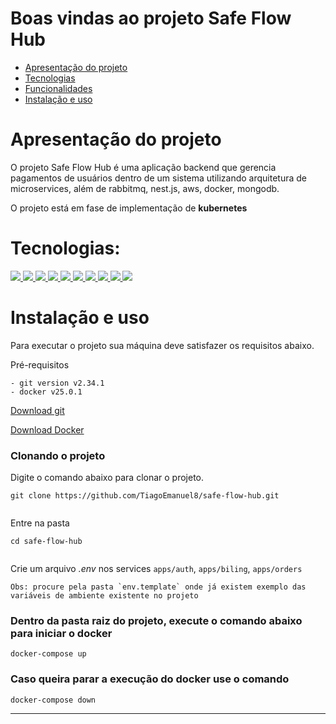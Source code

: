 # Boas vindas ao projeto Safe Flow Hub

- [Apresentação do projeto](#apresentação-do-projeto)
- [Tecnologias](#tecnologias)
- [Funcionalidades](#funcionalidades)
- [Instalação e uso](#instalação-e-uso)


#  Apresentação do projeto
O projeto Safe Flow Hub é uma aplicação backend que gerencia pagamentos de usuários dentro de um sistema utilizando arquitetura de microservices, além de rabbitmq, nest.js, aws, docker, mongodb.

O projeto está em fase de implementação de **kubernetes**

# Tecnologias:
<div>
  <a href="https://www.typescriptlang.org/">
    <img src="https://img.shields.io/badge/typescript-339933?style=for-the-badge&logo=typescript&color=gray" />
  </a>
  <a href="https://docs.npmjs.com/">
  <img src="https://img.shields.io/badge/Node.js-339933?style=for-the-badge&logo=nodedotjs&color=gray" />
  </a>
  <a href="https://nestjs.com/">
    <img src="https://img.shields.io/badge/nest-339933?style=for-the-badge&logo=nestjs&color=gray" /> 
  </a>
  <a href="https://www.mongodb.com/pt-br">
    <img src="https://img.shields.io/badge/mongodb-339933?style=for-the-badge&logo=mongodb&color=gray" />
  </a>
  <a href="https://mongoosejs.com/">
    <img src="https://img.shields.io/badge/mongoose-339933?style=for-the-badge&logo=mongoose&color=gray" />
  </a>
  <a href="https://rabbitmq.com/">
    <img src="https://img.shields.io/badge/rabbitmq-339933?style=for-the-badge&logo=rabbitmq&color=gray" />
  </a>
  <a href="https://microservices.io/">
    <img src="https://img.shields.io/badge/microservices-339933?style=for-the-badge&logo=microservices&color=gray" />
  </a>
  <a href="https://www.npmjs.com/package/dotenv">
    <img src="https://img.shields.io/badge/dotenv-339933?style=for-the-badge&logo=dotenv&color=gray"/>
  </a>
   <a href="https://git-scm.com/">
    <img src="https://img.shields.io/badge/git-339933?style=for-the-badge&logo=git&color=gray" />
  </a>
   <a href="https://www.docker.com/">
    <img src="https://img.shields.io/badge/docker-339933?style=for-the-badge&logo=docker&color=gray" />
    </a>
</div>

# Instalação e uso

Para executar o projeto sua máquina deve satisfazer os requisitos abaixo.  
  
Pré-requisitos  
  
```  
- git version v2.34.1  
- docker v25.0.1

```
  
[Download git](https://git-scm.com/book/en/v2/Getting-Started-Installing-Git)  

[Download Docker](https://docs.docker.com/engine/install/) 
  
### Clonando o projeto  
  
Digite o comando abaixo para clonar o projeto.  
  
```  
git clone https://github.com/TiagoEmanuel8/safe-flow-hub.git
  
```  
  
Entre na pasta  
  
```  
cd safe-flow-hub
  
```

Crie um arquivo *.env* nos services `apps/auth`, `apps/biling`, `apps/orders`
```  
Obs: procure pela pasta `env.template` onde já existem exemplo das variáveis de ambiente existente no projeto 
```


### Dentro da pasta raiz do projeto, execute o comando abaixo para iniciar o docker  
  
```  
docker-compose up
```  

### Caso queira parar a execução do docker use o comando
  
```  
docker-compose down
```  

---
